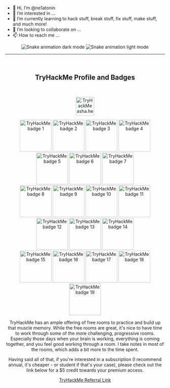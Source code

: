 - 👋 Hi, I’m @ne1atonin
- 👀 I’m interested in ...
- 🌱 I’m currently learning to hack stuff, break stuff, fix stuff, make stuff, and much more!
- 💞️ I’m looking to collaborate on ...
- 📫 How to reach me ...

<!-- Snake animation -->
<div align="center">
  <img alt="Snake animation dark mode" src="https://raw.githubusercontent.com/ne1atonin/ne1atonin/main/.github/images/github-snake-dark.svg#gh-dark-mode-only"/>
  <img alt="Snake animation light mode" src="https://raw.githubusercontent.com/ne1atonin/ne1atonin/main/.github/images/github-contribution-grid-snake.svg#gh-light-mode-only"/>
</div>

* * * 

<br>

<!-- TryHackMe Profile and Badges -->

<div align="center">
  
## TryHackMe Profile and Badges




<br>

  <a target="_blank" href="https://tryhackme.com/p/asha.herro"><img height="58" title="My TryHackMe Profile" alt="TryHackMe asha.herro Profile" src="https://tryhackme-badges.s3.amazonaws.com/asha.herro.png" alt="TryHackMe"></a>
  
</div>
<div align="center">
  <a target="_blank" href="https://tryhackme.com/asha.herro/badges/terminaled"><img title="cat linux.txt" alt="TryHackMe badge 1" src="https://tryhackme.com/img/badges/linux.svg"     width="100"></a>
  <a target="_blank" href="https://tryhackme.com/asha.herro/badges/7-day-streak"><img title="7 Day Streak"   alt="TryHackMe badge 2" src="https://tryhackme.com/img/badges/streak7.svg"     width="100"></a>
  <a target="_blank" href="https://tryhackme.com/asha.herro/badges/networking-nerd"><img title="Network Fundamentals"  alt="TryHackMe badge 3" src="https://tryhackme.com/img/badges/networkfundamentals.svg"       width="100"></a>
  <a target="_blank" href="https://tryhackme.com/asha.herro/badges/webbed"><img title="Webbed" alt="TryHackMe badge 4" src="https://tryhackme.com/img/badges/webbed.svg"      width="100"></a>
  <a target="_blank" href="https://tryhackme.com/asha.herro/badges/world-wide-web"><img title="How The Web Works"   alt="TryHackMe badge 5" src="https://tryhackme.com/img/badges/howthewebworks.svg" width="100"></a>
  <a target="_blank" href="https://tryhackme.com/asha.herro/badges/30-day-streak"   ><img title="30 Day Streak" alt="TryHackMe badge 6" src="https://tryhackme.com/img/badges/streak30.svg" width="100"></a>
  <a target="_blank" href="https://tryhackme.com/asha.herro/badges/intro-to-pentesting"   ><img title="Pentesting Principles" alt="TryHackMe badge 7" src="https://tryhackme.com/img/badges/introtooffensivesecurity.svg" width="100"></a>
</div>
<div align="center">
  <a target="_blank" href="https://tryhackme.com/asha.herro/badges/adventofcyber4"><img title="Advent of Cyber 4" alt="TryHackMe badge 8" src="https://tryhackme.com/img/badges/adventofcyber4.svg" width="100"></a>
  <a target="_blank" href="https://tryhackme.com/asha.herro/badges/90-day-streak"><img title="90 Day Streak" alt="TryHackMe badge 9" src="https://tryhackme.com/img/badges/streak90.svg" width="100"></a>
  <a target="_blank" href="https://tryhackme.com/asha.herro/badges/wireshark"><img title="Wireshark"  alt="TryHackMe badge 10" src="https://tryhackme.com/img/badges/wireshark.svg"   width="100"></a>
  <a target="_blank" href="https://tryhackme.com/asha.herro/badges/security-awareness"><img title="Security Awareness"  alt="TryHackMe badge 11" src="https://tryhackme.com/img/badges/securityawareness.svg"   width="100"></a>
  <a target="_blank" href="https://tryhackme.com/asha.herro/badges/owasp-10"><img title="OWASP Top 10"  alt="TryHackMe badge 12" src="https://tryhackme.com/img/badges/owasptop10.svg"   width="100"></a>
  <a target="_blank" href="https://tryhackme.com/asha.herro/badges/linux-privesc"><img title="Linux PrivEsc"  alt="TryHackMe badge 13" src="https://tryhackme.com/img/badges/linuxprivesc.svg"   width="100"></a>
  <a target="_blank" href="https://tryhackme.com/asha.herro/badges/hash-cracker"><img title="Hash Cracker"  alt="TryHackMe badge 14" src="https://tryhackme.com/img/badges/hashcracker.svg"   width="100"></a>
</div>
<div align="center">
  <a target="_blank" href="https://tryhackme.com/asha.herro/badges/180-day-streak"><img title="180 Day Streak" alt="TryHackMe badge 15" src="https://tryhackme.com/img/badges/streak180.svg" width="100"></a>
  <a target="_blank" href="https://tryhackme.com/asha.herro/badges/metasploitable"><img title="Metasploitable" alt="TryHackMe badge 16" src="https://tryhackme.com/img/badges/metasploit.svg" width="100"></a>
  <a target="_blank" href="https://tryhackme.com/asha.herro/badges/blue"><img title="Blue" alt="TryHackMe badge 17" src="https://tryhackme.com/img/badges/blue.svg" width="100"></a>
  <a target="_blank" href="https://tryhackme.com/asha.herro/badges/intro-to-web-hacking"><img title="Intro to Web Hacking"  alt="TryHackMe badge 18" src="https://tryhackme.com/img/badges/introtowebsecurity.svg" width="100"></a>
  <a target="_blank" href="https://tryhackme.com/asha.herro/badges/burped"><img title="Burped" alt="TryHackMe badge 19" src="https://tryhackme.com/img/badges/burpsuite.svg" width="100"></a>


TryHackMe has an ample offering of free rooms to practice and build up that muscle memory. While the free rooms are great, it's nice to have time to work through some of the more challenging, progressive rooms. Especially those days when your brain is working, everything is coming together, and you feel good working through a room. I take notes in most of the rooms, which adds a bit more to the time spent. 

Having said all of that, if you're interested in a subscription (I recommend annual, it's cheaper - or student if that's your case), please check out the link below for a $5 credit towards your premium access.

[TryHackMe Referral Link](https://tryhackme.com/signup?referrer=62699f55803f010054892aa0)







<br>
